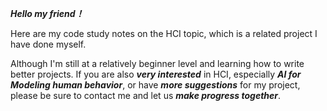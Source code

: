 ***Hello my friend！*** 

Here are my code study notes on the HCI topic, which is a related project I have done myself. 

Although I'm still at a relatively beginner level and learning how to write better projects. 
If you are also ***very interested*** in HCI, especially ***AI for Modeling human behavior***, or have ***more suggestions*** for my project, please be sure to contact me and let us ***make progress together***.
